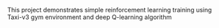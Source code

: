 This project demonstrates simple reinforcement learning training using Taxi-v3 gym environment and deep Q-learning
algorithm